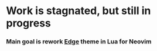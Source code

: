 # Work is stagnated, but still in progress

### Main goal is rework [Edge](https://github.com/sainnhe/edge) theme in Lua for Neovim
